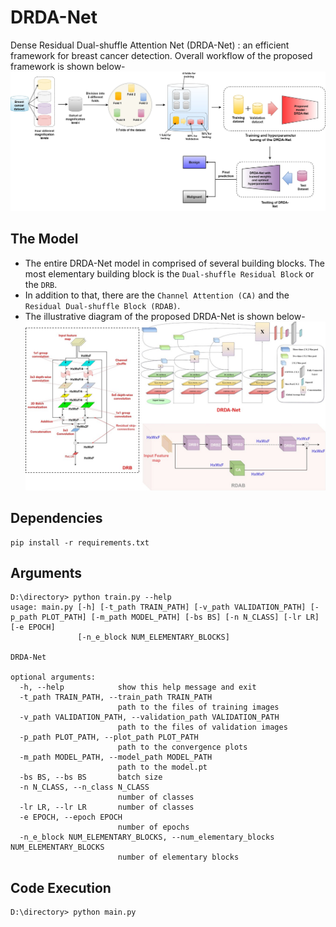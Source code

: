 # DRDA-Net
Dense Residual Dual-shuffle Attention Net (DRDA-Net) : an efficient framework for breast cancer detection. Overall workflow of the proposed framework is shown below- ![flow diagram](https://github.com/SohamChattopadhyayEE/DRDA-Net/blob/main/figures/Overall%20flow%20diagram.jpg)

## The Model
- The entire DRDA-Net model in comprised of several building blocks. The most elementary building block is the `Dual-shuffle Residual Block` or the `DRB`. 
- In addition to that, there are the `Channel Attention (CA)` and the `Residual Dual-shuffle Block (RDAB)`. 
- The illustrative diagram of the proposed DRDA-Net is shown below-
![model](https://github.com/SohamChattopadhyayEE/DRDA-Net/blob/main/figures/Model.JPG)

## Dependencies 
    pip install -r requirements.txt

## Arguments
    D:\directory> python train.py --help
    usage: main.py [-h] [-t_path TRAIN_PATH] [-v_path VALIDATION_PATH] [-p_path PLOT_PATH] [-m_path MODEL_PATH] [-bs BS] [-n N_CLASS] [-lr LR] [-e EPOCH]
                   [-n_e_block NUM_ELEMENTARY_BLOCKS]

    DRDA-Net

    optional arguments:
      -h, --help            show this help message and exit
      -t_path TRAIN_PATH, --train_path TRAIN_PATH
                            path to the files of training images
      -v_path VALIDATION_PATH, --validation_path VALIDATION_PATH
                            path to the files of validation images
      -p_path PLOT_PATH, --plot_path PLOT_PATH
                            path to the convergence plots
      -m_path MODEL_PATH, --model_path MODEL_PATH
                            path to the model.pt
      -bs BS, --bs BS       batch size
      -n N_CLASS, --n_class N_CLASS
                            number of classes
      -lr LR, --lr LR       number of classes
      -e EPOCH, --epoch EPOCH
                            number of epochs
      -n_e_block NUM_ELEMENTARY_BLOCKS, --num_elementary_blocks NUM_ELEMENTARY_BLOCKS
                            number of elementary blocks
## Code Execution
    D:\directory> python main.py
